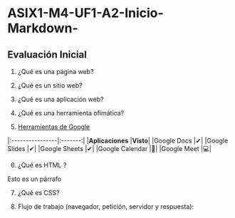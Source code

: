 # ASIX1-M4-UF1-A2-Inicio-Markdown-

## Evaluación Inicial 
1. ¿Qué es una página web?


2. ¿Qué es un sitio web?


3. ¿Qué es una aplicación web?


4. ¿Qué es una herramienta ofimática?


5. [Herramientas de Google](https://www.google.com/intl/es-419/chrome/browser-tools/ "Enlace Google")

|:----------------|:-------:|
|**Aplicaciones** |**Visto**|
|Google Docs      |✔|
|Google Slides    |✔|
|Google Sheets    |✔|
|Google Calendar  |📆|
|Google Meet      |💻|

6. ¿Qué es HTML ?

<html>
    <head>
    </head>
    <body>
        <p>Esto es un párrafo</p>
    <body>
</html>

7. ¿Qué es CSS?


8. Flujo de trabajo (navegador, petición, servidor y respuesta):

